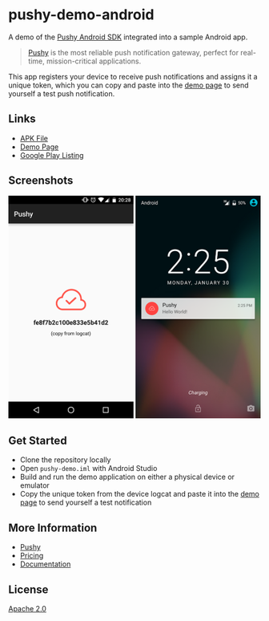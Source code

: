 # pushy-demo-android

A demo of the [Pushy Android SDK](https://pushy.me/docs/android/get-sdk) integrated into a sample Android app.

> [Pushy](https://pushy.me/) is the most reliable push notification gateway, perfect for real-time, mission-critical applications.

This app registers your device to receive push notifications and assigns it a unique token, which you can copy and paste into the [demo page](https://pushy.me/docs/resources/demo) to send yourself a test push notification.

## Links

* [APK File](https://github.com/pushy-me/pushy-demo-android/raw/master/app/app-release.apk)
* [Demo Page](https://pushy.me/docs/resources/demo)
* [Google Play Listing](https://play.google.com/store/apps/details?id=me.pushy.example)

## Screenshots

<img src="screenshots/1.png" width="250"> <img src="screenshots/2.png" width="250">

## Get Started

* Clone the repository locally
* Open `pushy-demo.iml` with Android Studio
* Build and run the demo application on either a physical device or emulator
* Copy the unique token from the device logcat and paste it into the [demo page](https://pushy.me/docs/resources/demo) to send yourself a test notification

## More Information

* [Pushy](https://pushy.me/)
* [Pricing](https://pushy.me/pricing)
* [Documentation](https://pushy.me/docs)

## License

[Apache 2.0](LICENSE)
